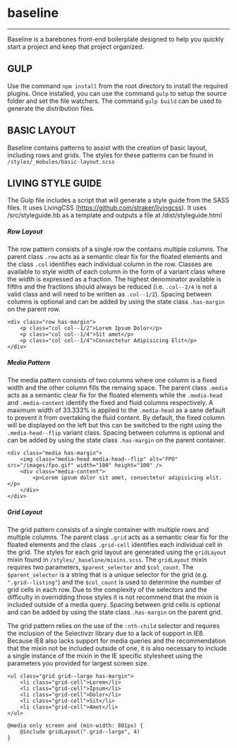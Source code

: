 # baseline
---
Baseline is a barebones front-end boilerplate designed to help you quickly start a project and keep that project organized.

## GULP
Use the command `npm install` from the root directory to install the required plugins. Once installed, you can use the command `gulp` to setup the source folder and set the file watchers. The command `gulp build` can be used to generate the distribution files.

## BASIC LAYOUT
Baseline contains patterns to assist with the creation of basic layout, including rows and grids. The styles for these patterns can be found in `/styles/_mobules/basic-layout.scss`

## LIVING STYLE GUIDE
The Gulp file includes a script that will generate a style guide from the SASS files. It uses LivingCSS (https://github.com/straker/livingcss). It uses /src/styleguide.hb as a template and outputs a file at /dist/styleguide.html

##### Row Layout
The row pattern consists of a single row the contains multiple columns. The parent class `.row` acts as a semantic clear fix for the floated elements and the class `.col` identifies each individual column in the row. Classes are available to style width of each column in the form of a variant class where the width is expressed as a fraction. The highest denominator available is fifths and the fractions should always be reduced (i.e. `.col--2/4` is not a valid class and will need to be written as `.col--1/2`). Spacing between columns is optional and can be added by using the state class `.has-margin` on the parent row.
```
<div class="row has-margin">
    <p class="col col--1/2">Lorem Ipsum Dolor</p>
    <p class="col col--1/4">Sit amet</p>
    <p class="col col--1/4">Consectetur Adipisicing Elit</p>
</div>
```

##### Media Pattern
The media pattern consists of two columns where one column is a fixed width and the other column fills the remaing space. The parent class `.media` acts as a semantic clear fix for the floated elements while the `.media-head` and `.media-content` identify the fixed and fluid columns respectively. A maximum width of 33.333% is applied to the `.media-head` as a sane default to prevent it from overtaking the fluid content. By default, the fixed column will be displayed on the left but this can be switched to the right using the `.media-head--flip` variant class. Spacing between columns is optional and can be added by using the state class `.has-margin` on the parent container.
```
<div class="media has-margin">
    <img class="media-head media-head--flip" alt="FPO" src="/images/fpo.gif" width="100" height="100" />
    <div class="media-content">
        <p>Lorem ipsum dolor sit amet, consectetur adipisicing elit.</p>
    </div>
</div>
```

##### Grid Layout
The grid pattern consists of a single container with multiple rows and multiple columns. The parent class `.grid` acts as a semantic clear fix for the floated elements and the class `.grid-cell` identifies each individual cell in the grid. The styles for each grid layout are generated using the `gridLayout` mixin found in `/styles/_baseline/mixins.scss`. The `gridLayout` mixin requires two parameters, `$parent_selector` and `$col_count`. The `$parent_selector` is a string that is a unique selector for the grid (e.g. `".grid--listing"`) and the `$col_count` is used to determine the number of grid cells in each row. Due to the complexity of the selectors and the difficulty in overridding those styles it is not recommend that the mixin is included outside of a media query. Spacing between grid cells is optional and can be added by using the state class `.has-margin` on the parent grid.

The grid pattern relies on the use of the `:nth-child` selector and requires the inclusion of the Selectivzr library due to a lack of support in IE8. Because IE8 also lacks support for media queries and the recommendation that the mixin not be included outside of one, it is also necessary to include a single instance of the mixin in the IE specific stylesheet using the parameters you provided for largest screen size.
```
<ul class="grid grid--large has-margin">
    <li class="grid-cell">Lorem</li>
    <li class="grid-cell">Ipsum</li>
    <li class="grid-cell">Dolor</li>
    <li class="grid-cell">Sit</li>
    <li class="grid-cell">Amet</li>
</ul>
```
```
@media only screen and (min-width: 801px) {
    @include gridLayout(".grid--large", 4)
}
```
